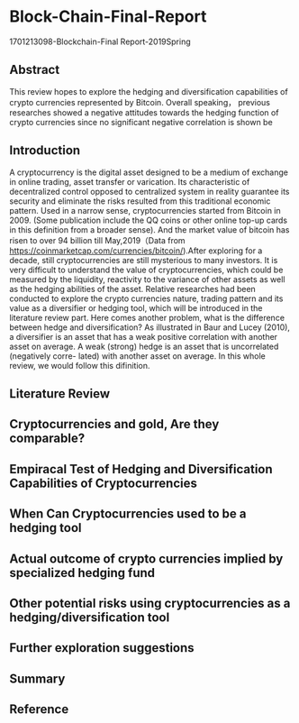 # Block-Chain-Final-Report
1701213098-Blockchain-Final Report-2019Spring
## Abstract
This review hopes to explore the hedging and diversification capabilities of crypto currencies represented by Bitcoin. Overall speaking， previous researches showed a negative attitudes towards the hedging function of crypto currencies since no significant negative correlation is shown be
## Introduction
A cryptocurrency is the digital asset designed to be a medium of exchange in online trading, asset transfer or varication. Its characteristic of decentralized control opposed to centralized system in reality guarantee its security and eliminate the risks resulted from this traditional economic pattern. Used in a narrow sense, cryptocurrencies started from Bitcoin in 2009. (Some publication include the QQ coins or other online top-up cards in this definition from a broader sense). And the market value of bitcoin has risen to over 94 billion till May,2019（Data from https://coinmarketcap.com/currencies/bitcoin/).After exploring for a decade, still cryptocurrencies are still mysterious to many investors. It is very difficult to understand the value of cryptocurrencies, which could be measured by the liquidity, reactivity to the variance of other assets as well as the hedging abilities of the asset. Relative researches had been conducted to explore the crypto currencies nature, trading pattern and its value as a diversifier or hedging tool, which will be introduced in the literature review part.
Here comes another problem, what is the difference between hedge and diversification? As illustrated in Baur and Lucey (2010), a diversifier is an asset that has a weak positive correlation with another asset on average. A weak (strong) hedge is an asset that is uncorrelated (negatively corre- lated) with another asset on average. In this whole review, we would follow this difinition.

## Literature Review
## Cryptocurrencies and gold, Are they comparable?
## Empiracal Test of Hedging and Diversification Capabilities of Cryptocurrencies
## When Can Cryptocurrencies used to be a hedging tool
## Actual outcome of crypto currencies implied by specialized hedging fund
## Other potential risks using cryptocurrencies as a hedging/diversification tool
## Further exploration suggestions
## Summary
## Reference
